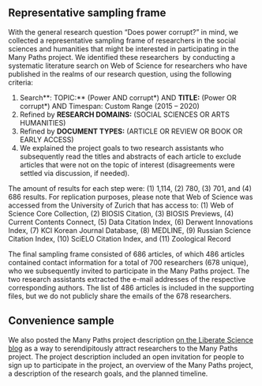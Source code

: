 ## Representative sampling frame

With the general research question “Does power corrupt?” in mind, we collected a representative sampling frame of researchers in the social sciences and humanities that might be interested in participating in the Many Paths project. We identified these researchers  by conducting a systematic literature search on Web of Science for researchers who have published in the realms of our research question, using the following criteria:

1. Search**: TOPIC:** (Power AND corrupt*) AND **TITLE:** (Power OR corrupt*) AND Timespan: Custom Range (2015 – 2020)
2. Refined by **RESEARCH DOMAINS:** (SOCIAL SCIENCES OR ARTS HUMANITIES)
3. Refined by **DOCUMENT TYPES:** (ARTICLE OR REVIEW OR BOOK OR EARLY ACCESS)
4. We explained the project goals to two research assistants who subsequently read the titles and abstracts of each article to exclude articles that were not on the topic of interest (disagreements were settled via discussion, if needed).

The amount of results for each step were: (1) 1,114, (2) 780, (3) 701, and (4) 686 results. For replication purposes, please note that Web of Science was accessed from the University of Zurich that has access to: (1) Web of Science Core Collection, (2) BIOSIS Citation, (3) BIOSIS Previews, (4) Current Contents Connect, (5) Data Citation Index, (6) Derwent Innovations Index, (7) KCI Korean Journal Database, (8) MEDLINE, (9) Russian Science Citation Index, (10) SciELO Citation Index, and (11) Zoological Record

The final sampling frame consisted of 686 articles, of which 486 articles contained contact information for a total of 700 researchers (678 unique), who we subsequently invited to participate in the Many Paths project. The two research assistants extracted the e-mail addresses of the respective corresponding authors. The list of 486 articles is included in the supporting files, but we do not publicly share the emails of the 678 researchers.

## Convenience sample

We also posted the Many Paths project description [on the Liberate Science blog](https://blog.libscie.org/p/990893a4-8e8c-4ac7-a2c8-5ec6e4b83cb9/) as a way to serendipitously attract researchers to the Many Paths project. The project description included an open invitation for people to sign up to participate in the project, an overview of the Many Paths project, a description of the research goals, and the planned timeline.